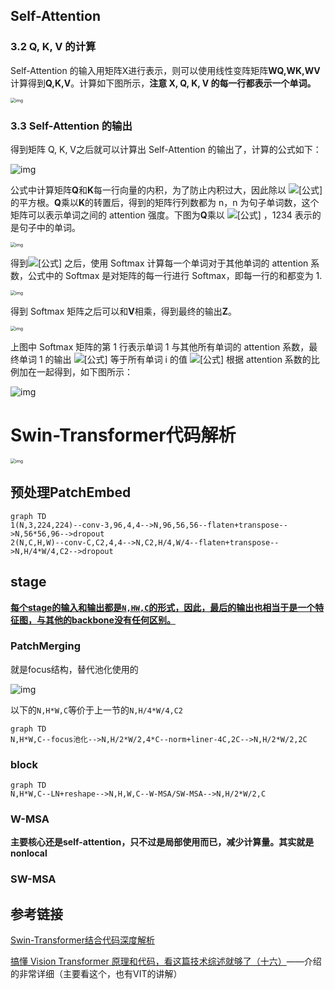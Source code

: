 ## Self-Attention

### 3.2 Q, K, V 的计算

Self-Attention 的输入用矩阵X进行表示，则可以使用线性变阵矩阵**WQ,WK,WV**计算得到**Q,K,V**。计算如下图所示，**注意 X, Q, K, V 的每一行都表示一个单词。**

<img src="https://pic3.zhimg.com/80/v2-4f4958704952dcf2c4b652a1cd38f32e_720w.jpg" alt="img" style="zoom:50%;" />

### 3.3 Self-Attention 的输出

得到矩阵 Q, K, V之后就可以计算出 Self-Attention 的输出了，计算的公式如下：

![img](https://pic2.zhimg.com/80/v2-9699a37b96c2b62d22b312b5e1863acd_720w.jpg)

公式中计算矩阵**Q**和**K**每一行向量的内积，为了防止内积过大，因此除以 ![[公式]](https://www.zhihu.com/equation?tex=d_%7Bk%7D) 的平方根。**Q**乘以**K**的转置后，得到的矩阵行列数都为 n，n 为句子单词数，这个矩阵可以表示单词之间的 attention 强度。下图为**Q**乘以 ![[公式]](https://www.zhihu.com/equation?tex=K%5E%7BT%7D) ，1234 表示的是句子中的单词。

<img src="https://pic2.zhimg.com/80/v2-9caab2c9a00f6872854fb89278f13ee1_720w.jpg" alt="img" style="zoom:50%;" />

得到![[公式]](https://www.zhihu.com/equation?tex=QK%5E%7BT%7D) 之后，使用 Softmax 计算每一个单词对于其他单词的 attention 系数，公式中的 Softmax 是对矩阵的每一行进行 Softmax，即每一行的和都变为 1.

<img src="https://pic1.zhimg.com/80/v2-96a3716cf7f112f7beabafb59e84f418_720w.jpg" alt="img" style="zoom:50%;" />

得到 Softmax 矩阵之后可以和**V**相乘，得到最终的输出**Z**。

<img src="https://pic4.zhimg.com/80/v2-7ac99bce83713d568d04e6ecfb31463b_720w.jpg" alt="img" style="zoom:50%;" />

上图中 Softmax 矩阵的第 1 行表示单词 1 与其他所有单词的 attention 系数，最终单词 1 的输出 ![[公式]](https://www.zhihu.com/equation?tex=Z_%7B1%7D) 等于所有单词 i 的值 ![[公式]](https://www.zhihu.com/equation?tex=V_%7Bi%7D) 根据 attention 系数的比例加在一起得到，如下图所示：

<img src="https://pic3.zhimg.com/80/v2-27822b2292cd6c38357803093bea5d0e_720w.jpg" alt="img"  />

# Swin-Transformer代码解析

<img src="https://pic4.zhimg.com/80/v2-dcaeae4ffe43119517fc4ac30e698c53_720w.jpg" alt="img" style="zoom:50%;" />

## 预处理PatchEmbed

```mermaid
graph TD
1(N,3,224,224)--conv-3,96,4,4-->N,96,56,56--flaten+transpose-->N,56*56,96-->dropout
2(N,C,H,W)--conv-C,C2,4,4-->N,C2,H/4,W/4--flaten+transpose-->N,H/4*W/4,C2-->dropout
```

## stage

<u>**每个stage的输入和输出都是`N,HW,C`的形式，因此，最后的输出也相当于是一个特征图，与其他的backbone没有任何区别。**</u>

### PatchMerging

就是focus结构，替代池化使用的

<img src="https://pic4.zhimg.com/80/v2-f9c4e3d69da7508562358f9c3f683c63_720w.png" alt="img" style="zoom:100%;" />

以下的`N,H*W,C`等价于上一节的`N,H/4*W/4,C2`

```mermaid
graph TD
N,H*W,C--focus池化-->N,H/2*W/2,4*C--norm+liner-4C,2C-->N,H/2*W/2,2C
```

### block



```mermaid
graph TD
N,H*W,C--LN+reshape-->N,H,W,C--W-MSA/SW-MSA-->N,H/2*W/2,C
```

### W-MSA

**主要核心还是self-attention，只不过是局部使用而已，减少计算量。其实就是nonlocal**

### SW-MSA

## 参考链接

[Swin-Transformer结合代码深度解析](https://zhuanlan.zhihu.com/p/384514268)

[搞懂 Vision Transformer 原理和代码，看这篇技术综述就够了（十六）](https://mp.weixin.qq.com/s/EmplGLcnvjE6SN5WY5Cg2w)——介绍的非常详细（主要看这个，也有VIT的讲解）
